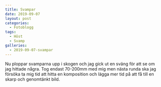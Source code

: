 ```yaml
---
title: Svampar
date: 2019-09-07
layout: post
categories:
  - Fotoblogg
tags:
  - Höst
  - Svamp
galleries:
  - 2019-09-07-svampar
---
```


Nu ploppar svamparna upp i skogen och jag gick ut en sväng för att se om jag hittade några. Tog endast 70-200mm med mig men nästa runda ska jag försöka ta mig tid att hitta en komposition och lägga mer tid på att få till en skarp och genomtänkt bild.
